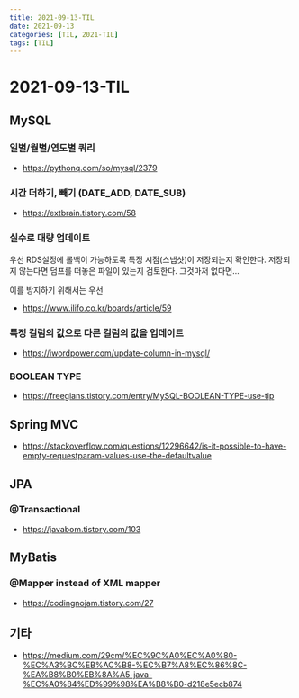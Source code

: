 ```yaml
---
title: 2021-09-13-TIL
date: 2021-09-13
categories: [TIL, 2021-TIL]
tags: [TIL]
---
```


# 2021-09-13-TIL

## MySQL
### 일별/월별/연도별 쿼리
- https://pythonq.com/so/mysql/2379

### 시간 더하기, 빼기 (DATE_ADD, DATE_SUB)
- https://extbrain.tistory.com/58

### 실수로 대량 업데이트
우선 RDS설정에 롤백이 가능하도록 특정 시점(스냅샷)이 저장되는지 확인한다. 저장되지 않는다면 덤프를 떠놓은 파일이 있는지 검토한다. 그것마저 없다면...

이를 방지하기 위해서는 우선
- https://www.ilifo.co.kr/boards/article/59

### 특정 컬럼의 값으로 다른 컬럼의 값을 업데이트
- https://iwordpower.com/update-column-in-mysql/

### BOOLEAN TYPE
- https://freegians.tistory.com/entry/MySQL-BOOLEAN-TYPE-use-tip

## Spring MVC
- https://stackoverflow.com/questions/12296642/is-it-possible-to-have-empty-requestparam-values-use-the-defaultvalue

## JPA
### @Transactional
- https://javabom.tistory.com/103

## MyBatis
### @Mapper instead of XML mapper
- https://codingnojam.tistory.com/27

## 기타
- https://medium.com/29cm/%EC%9C%A0%EC%A0%80-%EC%A3%BC%EB%AC%B8-%EC%B7%A8%EC%86%8C-%EA%B8%B0%EB%8A%A5-java-%EC%A0%84%ED%99%98%EA%B8%B0-d218e5ecb874
